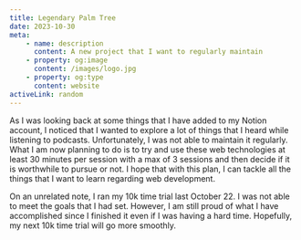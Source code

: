 ```yaml
---
title: Legendary Palm Tree
date: 2023-10-30
meta:
    - name: description
      content: A new project that I want to regularly maintain
    - property: og:image
      content: /images/logo.jpg
    - property: og:type
      content: website
activeLink: random
---
```


<script setup>
import BlogPost from './.vitepress/theme/components/BlogPost.vue';
</script>

<BlogPost>
  <div>
As I was looking back at some things that I have added to my Notion account, I noticed that I wanted to explore a lot of things that I heard while listening to podcasts. Unfortunately, I was not able to maintain it regularly. What I am now planning to do is to try and use these web technologies at least 30 minutes per session with a max of 3 sessions and then decide if it is worthwhile to pursue or not. I hope that with this plan, I can tackle all the things that I want to learn regarding web development.

On an unrelated note, I ran my 10k time trial last October 22. I was not able to meet the goals that I had set. However, I am still proud of what I have accomplished since I finished it even if I was having a hard time. Hopefully, my next 10k time trial will go more smoothly.

  </div>
</BlogPost>
